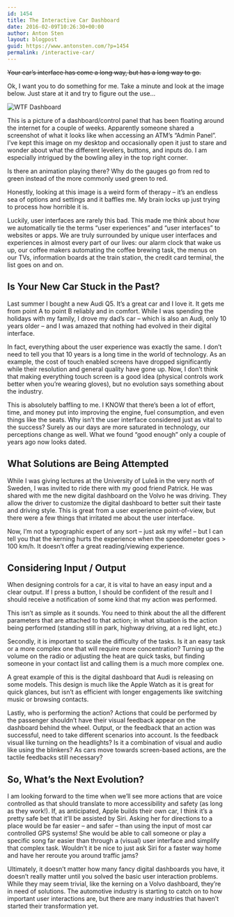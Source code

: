 ```yaml
---
id: 1454
title: The Interactive Car Dashboard
date: 2016-02-09T10:26:30+00:00
author: Anton Sten
layout: blogpost
guid: https://www.antonsten.com/?p=1454
permalink: /interactive-car/
---
```

~~Your car’s interface has come a long way, but has a long way to go.~~

Ok, I want you to do something for me. Take a minute and look at the image below. Just stare at it and try to figure out the use&#8230;

![WTF Dashboard](/images/blog/ecoatm.jpg)

This is a picture of a dashboard/control panel that has been floating around the internet for a couple of weeks. Apparently someone shared a screenshot of what it looks like when accessing an ATM’s “Admin Panel”. I’ve kept this image on my desktop and occasionally open it just to stare and wonder about what the different levelers, buttons, and inputs do. I am especially intrigued by the bowling alley in the top right corner.

Is there an animation playing there? Why do the gauges go from red to green instead of the more commonly used green to red.

Honestly, looking at this image is a weird form of therapy &#8211; it’s an endless sea of options and settings and it baffles me. My brain locks up just trying to process how horrible it is.

Luckily, user interfaces are rarely this bad. This made me think about how we automatically tie the terms “user experiences” and “user interfaces” to websites or apps. We are truly surrounded by unique user interfaces and experiences in almost every part of our lives: our alarm clock that wake us up, our coffee makers automating the coffee brewing task, the menus on our TVs, information boards at the train station, the credit card terminal, the list goes on and on.

## Is Your New Car Stuck in the Past?

Last summer I bought a new Audi Q5. It’s a great car and I love it. It gets me from point A to point B reliably and in comfort. While I was spending the holidays with my family, I drove my dad’s car &#8211; which is also an Audi, only 10 years older &#8211; and I was amazed that nothing had evolved in their digital interface.

In fact, everything about the user experience was exactly the same. I don’t need to tell you that 10 years is a long time in the world of technology. As an example, the cost of touch enabled screens have dropped significantly while their resolution and general quality have gone up. Now, I don’t think that making everything touch screen is a good idea (physical controls work better when you’re wearing gloves), but no evolution says something about the industry.

This is absolutely baffling to me. I KNOW that there’s been a lot of effort, time, and money put into improving the engine, fuel consumption, and even things like the seats. Why isn’t the user interface considered just as vital to the success? Surely as our days are more saturated in technology, our perceptions change as well. What we found “good enough” only a couple of years ago now looks dated.

## What Solutions are Being Attempted

While I was giving lectures at the University of Luleå in the very north of Sweden, I was invited to ride there with my good friend Patrick. He was shared with me the new digital dashboard on the Volvo he was driving. They allow the driver to customize the digital dashboard to better suit their taste and driving style. This is great from a user experience point-of-view, but there were a few things that irritated me about the user interface. 

Now, I’m not a typographic expert of any sort &#8211; just ask my wife! &#8211; but I can tell you that the kerning hurts the experience when the speedometer goes > 100 km/h. It doesn’t offer a great reading/viewing experience.

## Considering Input / Output

When designing controls for a car, it is vital to have an easy input and a clear output. If I press a button, I should be confident of the result and I should receive a notification of some kind that my action was performed.

This isn’t as simple as it sounds. You need to think about the all the different parameters that are attached to that action; in what situation is the action being performed (standing still in park, highway driving, at a red light, etc.)

Secondly, it is important to scale the difficulty of the tasks. Is it an easy task or a more complex one that will require more concentration? Turning up the volume on the radio or adjusting the heat are quick tasks, but finding someone in your contact list and calling them is a much more complex one.

A great example of this is the digital dashboard that Audi is releasing on some models. This design is much like the Apple Watch as it is great for quick glances, but isn’t as efficient with longer engagements like switching music or browsing contacts.

Lastly, who is performing the action? Actions that could be performed by the passenger shouldn’t have their visual feedback appear on the dashboard behind the wheel. Output, or the feedback that an action was successful, need to take different scenarios into account. Is the feedback visual like turning on the headlights? Is it a combination of visual and audio like using the blinkers? As cars move towards screen-based actions, are the tactile feedbacks still necessary?

## So, What’s the Next Evolution?

I am looking forward to the time when we’ll see more actions that are voice controlled as that should translate to more accessibility and safety (as long as they work!). If, as anticipated, Apple builds their own car, I think it’s a pretty safe bet that it’ll be assisted by Siri. Asking her for directions to a place would be far easier &#8211; and safer &#8211; than using the input of most car controlled GPS systems! She would be able to call someone or play a specific song far easier than through a (visual) user interface and simplify that complex task. Wouldn’t it be nice to just ask Siri for a faster way home and have her reroute you around traffic jams?

Ultimately, it doesn’t matter how many fancy digital dashboards you have, it doesn’t really matter until you solved the basic user interaction problems. While they may seem trivial, like the kerning on a Volvo dashboard, they’re in need of solutions. The automotive industry is starting to catch on to how important user interactions are, but there are many industries that haven’t started their transformation yet.
